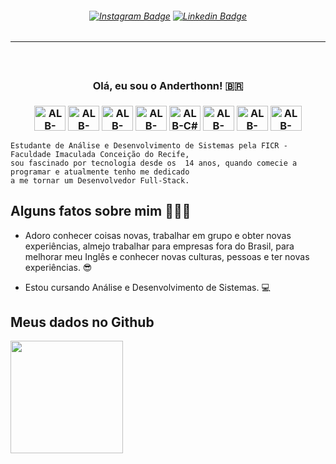 <h6 align="center">

[![Instagram Badge](https://img.shields.io/badge/-instagram-red?style=for-the-badge&logo=instagram&logoColor=white&link=https://github.com/arthurspk)](https://www.instagram.com/t.h.o.n.n/)
[![Linkedin Badge](https://img.shields.io/badge/-Linkedin-blue?style=for-the-badge&logo=Linkedin&logoColor=white&link=https://github.com/arthurspk)](https://www.linkedin.com/in/anderthonn-batista)
 
</h4>

<hr>

<h3 align="center">  <br>
  
Olá, eu sou o Anderthonn! 🇧🇷
<br>
  
</h3>

<h3 align="center">
<div style="display: block">
  <img align="center" alt="ALB-HTML5" height="40" width="50" src="https://api.iconify.design/logos/html-5.svg?color=currentColor">
  <img align="center" alt="ALB-CSS3" height="40" width="50" src="https://api.iconify.design/logos/css-3.svg?color=currentColor">
  <img align="center" alt="ALB-ANGULAR" height="40" width="50" src="https://api.iconify.design/logos/angular-icon.svg?color=currentColor">
  <img align="center" alt="ALB-DOTNET" height="40" width="50" src="https://api.iconify.design/logos/dotnet.svg?color=currentColor">
  <img align="center" alt="ALB-C#" height="40" width="50" src="https://api.iconify.design/vscode-icons:file-type-csharp2.svg?color=currentColor">
  <img align="center" alt="ALB-SQLSERVER" height="40" width="50" src="https://api.iconify.design/simple-icons:microsoftsqlserver.svg?color=currentColor">
  <img align="center" alt="ALB-POSTGRESQL" height="40" width="50" src="https://api.iconify.design/logos:postgresql.svg?color=currentColor">
  <img align="center" alt="ALB-AZURE" height="40" width="50" src="https://api.iconify.design/logos:microsoft-azure.svg?color=currentColor">
</div>
</h3>

```
Estudante de Análise e Desenvolvimento de Sistemas pela FICR - Faculdade Imaculada Conceição do Recife, 
sou fascinado por tecnologia desde os  14 anos, quando comecie a programar e atualmente tenho me dedicado
a me tornar um Desenvolvedor Full-Stack.
```

## Alguns fatos sobre mim 👨🏻‍💻

- Adoro conhecer coisas novas, trabalhar em grupo e obter novas experiências, almejo trabalhar para empresas fora do Brasil, para melhorar meu Inglês e conhecer novas culturas,  pessoas e ter novas experiências. 😎

- Estou cursando Análise e Desenvolvimento de Sistemas. 💻

## Meus dados no Github

<div align="left">
  <a href="https://github.com/anderthonn">
  <img height="180em" src="https://github-readme-stats.vercel.app/api?username=anderthonn&show_icons=true&theme=blue&include_all_commits=true&count_private=true"/>
</div>
